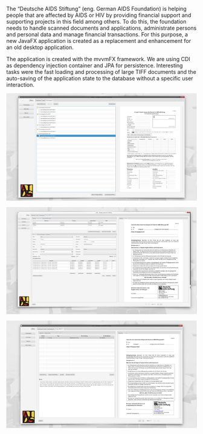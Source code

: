 The “Deutsche AIDS Stiftung” (eng. German AIDS Foundation) is helping people that are affected by AIDS or HIV by providing financial support and supporting projects in this field among others. To do this, the foundation needs to handle scanned documents and applications, administrate persons and personal data and manage financial transactions. For this purpose, a new JavaFX application is created as a replacement and enhancement for an old desktop application.

The application is created with the mvvmFX framework. We are using CDI as dependency injection container and JPA for persistence. Interesting tasks were the fast loading and processing of large TIFF documents and the auto-saving of the application state to the database without a specific user interaction.

[![Screen 1](screen1.jpg)]()

[![Screen 2](screen2.jpg)]()

[![Screen 3](screen3.jpg)]()